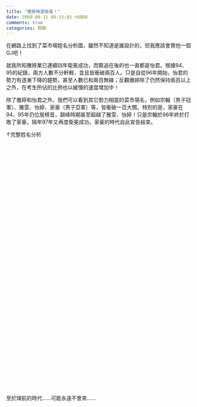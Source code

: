 ```yaml
---
title: "雅婷再度衛冕！"
date: 2008-08-11 00:33:03 +0800
comments: true
categories: 閒聊
---
```

<p></p><p>在網路上找到了菜市場姓名分析圖，雖然不知道是誰設計的，但我應該會賞他一個GJ吧！</p><p>就我所知雅婷業已連續四年衛冕成功，而緊追在後的也一直都是怡君。根據94、95的紀錄，兩方人數不分軒輊，並且皆衝破兩百人。只是自從96年開始，怡君的勢力有逐漸下降的趨勢，甚至人數已和兩百無緣；反觀雅婷除了仍然保持兩百以上之外，在考生所佔的比例也以緩慢的速度增加中！</p><p></p><p>除了雅婷和怡君之外，我們可以看到其它勢力相當的菜市場名，例如宗翰（男子冠軍）、雅雯、怡婷、家豪（男子亞軍）等，皆衝破一百大關。特別的是，家豪在94、95年仍位居榜首，巔峰時期甚至超越了雅雯、怡婷！只是宗翰於96年終於打敗了家豪，隔年97年又再度衛冕成功，家豪的時代自此宣告結束。</p><p></p><p>↑完整姓名分析</p><p> </p><p> </p><p> </p><p> </p><p> </p><p> </p><p> </p><p> </p><p> </p><p> </p><p> </p><p> </p><p> </p><p> </p><p> </p><p> </p><p> </p><p> </p><p> </p><p> </p><p> </p><p> </p><p>至於煒航的時代......可能永遠不會來......</p>
